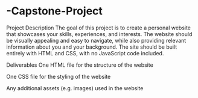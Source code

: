 # -Capstone-Project

Project Description
The goal of this project is to create a personal website that showcases 
your skills, experiences, and interests. 
The website should be visually appealing and easy to navigate, while also providing 
relevant information about you and your background. 
The site should be built entirely with HTML and CSS, with no JavaScript code included.

Deliverables
One HTML file for the structure of the website

One CSS file for the styling of the website

Any additional assets (e.g. images) used in the website

